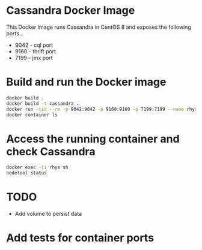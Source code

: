 # Cassandra Docker Image

This Docker Image runs Cassandra in CentOS 8 and exposes the following ports...

* 9042 - cql port
* 9160 - thrift port
* 7199 - jmx port

# Build and run the Docker image


```bash
docker build .
docker build -t cassandra .
docker run -tid --rm -p 9042:9042 -p 9160:9160 -p 7199:7199 --name rhys  cassandra
docker container ls
```

# Access the running container and check Cassandra

```bash
docker exec -ti rhys sh
nodetool status
```

# TODO

* Add volume to persist data
# Add tests for container ports
